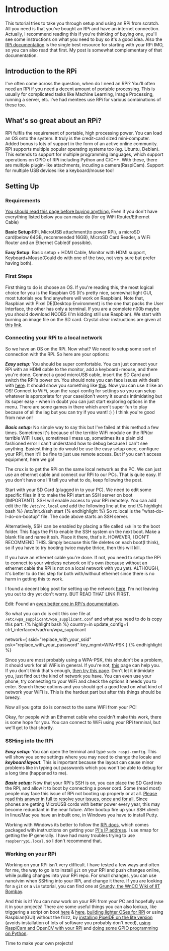 # Introduction
This tutorial tries to take you through setup and using an RPi from scratch. All you need is that you've bought an RPi and have an internet connection. Actually, I recommend reading this if you're thinking of buying one, you'll see some instructions on what you need to buy so it's a good idea. Also the [RPi documentation][1] is the single best resource for starting with your RPi IMO, so you can also read that first. My post is somewhat complementary of that documentation.

## Introduction to the RPi
I've often come across the question, when do I need an RPi? You'll often need an RPi if you need a decent amount of portable processing. This is usually for complicated tasks like Machine Learning, Image Processing, running a server, etc. I've had mentees use RPi for various combinations of these too.

## What's so great about an RPi?
RPi fulfils the requirement of portable, high processing power. You can load an OS onto the system. It truly is the credit-card sized mini-computer. Added bonus is lots of support in the form of an active online community. RPi supports multiple popular operating systems too (eg. Ubuntu, Debian). This extends to support for multiple programming languages, which support operations on GPIO of RPi including Python and C/C++. With these, there are multiple plugin-like attachments, incuding a camera(RaspiCam). Support for multiple USB devices like a keyboard/mouse too!

## Setting Up
### Requirements
[You should read this page before buying anything.][2] Even if you don't have everything listed below you can make do (for eg WiFi Router/Ethernet Cable)

**Basic Setup**:RPi, MicroUSB attachment(to power RPi), a microSD card(below 64GB, recommended 16GB), MicroSD Card Reader, a WiFi Router and an Ethernet Cable(if possible).

**Easy Setup**: Basic setup + HDMI Cable, Monitor with HDMI support, Keyboard+Mouse(Could do with one of the two, not very sure but prefer having both).


### First Steps
First thing to do is choose an OS. If you're reading this, the most logical choice for you is the Raspbian OS (It's pretty nice, somewhat light GUI, most tutorials you find anywhere will work on Raspbian). Note that, Raspbian with Pixel DE(Desktop Environment) is the one that packs the User Interface, the other has only a terminal. If you are a complete n00b maybe you should download NOOBS (I'm kidding still use Raspbian). We start with burning an image file on the SD card. Crystal clear instructions are given at [this link][3].

### Connecting your RPi to a local network
So we have an OS on the RPi. Now what? We need to setup some sort of connection with the RPi. So here are your options:

***Easy setup:*** You should be super comfortable. You can just connect your RPi with an HDMI cable to the monitor, add a keyboard+mouse, and there you're done. Connect a good microUSB cable, insert the SD Card and switch the RPi's power on. You should note you can face issues with dealt with <a href="#bootup_issue">here</a>. It should show you something like [this][4]. Now you can use it like an OS! Connect to WiFi, scan the raspi-config for settings so you can setup whatever is appropriate for your case(don't worry it sounds intimidating but its super easy - when in doubt you can just start exploring options in the menu. There are some games in there which aren't super fun to play because of all the lag but you can try if you want! :) )
I think you're good from now on!

***Basic setup:*** No simple way to say this but I've failed at this method a few times. Sometimes it's because of the terrible WiFi module on the RPi(or terrible WiFi I use), sometimes I mess up, sometimes its a plain old fashioned error I can't understand how to debug because I can't see anything. Easiest thing to do would be use the easy setup once, configure your RPi, then it'll be fine to just use remote access. But if you can't access equipment, here we go!

 The crux is to get the RPi on the same local network as the PC. We can just use an ethernet cable and connect our RPi to our PCs. That is quite easy. If you don't have one I'll tell you what to do, keep following the post.
 
 Start with your SD Card (plugged in to your PC). We need to edit some specific files in it to make the RPi start an SSH server on boot (IMPORTANT). SSH will enable access to your RPi remotely. You can add edit the file `/etc/rc.local` and add the following line at the end
{% highlight bash %}
/etc/init.d/ssh start
{% endhighlight %}
 So rc.local is the "what-do-I-do-on-bootup" file. The code above starts an SSH server.

 Alternatively, SSH can be enabled by placing a file called `ssh` in to the boot folder. This flags the Pi to enable the SSH system on the next boot. Make a blank file and name it ssh. Place it there, that's it. HOWEVER, I DON'T RECOMMEND THIS. Simply because this file deletes on each boot(I think), so if you have to try booting twice maybe thrice, then this will kill. 

 If you have an ethernet cable you're done. If not, you need to setup the RPi to connect to your wireless network on it's own (because without an ethernet cable the RPi is not on a local network with you yet). ALTHOUGH, it's better to do this step for both with/without ethernet since there is no harm in getting this to work. 
 
 I found a decent blog post for setting up the network [here][5]. I'm not leaving you out to dry yet don't worry. BUT READ THAT LINK FIRST.
 
 Edit: Found an [even better one in RPi's documentation][6].

 <a name="file_edits_"></a> So what you can do is edit this one file at `/etc/wpa_supplicant/wpa_supplicant.conf` and what you need to do is copy this part:
{% highlight bash %}
country=in
update_config=1
ctrl_interface=/var/run/wpa_supplicant

network={
ssid="replace_with_your_ssid"
psk="replace_with_your_password"
key_mgmt=WPA-PSK
}
{% endhighlight %}

Since you are most probably using a WPA-PSK, this shouldn't be a problem, it should work for all WiFis in general. If you're not, [this][6] page can help you. If you don't think that's enough, [then try this page][7]. Don't let it intimidate you, just find out the kind of network you have. You can even use your phone, try connecting to your WiFi and check the options it needs you to enter. Search these options and you should get a good lead on what kind of network your WiFi is. This is the hardest part but after this things should be breezy.

Now all you gotta do is connect to the same WiFi from your PC!

Okay, for people with an Ethernet cable who couldn't make this work, there is some hope for you. You can connect to WiFi using your RPi terminal, but we'll get to that shortly.

### SSHing into the RPi

***Easy setup:*** You can open the terminal and type `sudo raspi-config`. This will show you some settings where you may need to change the locale and ***keyboard layout***. This is important because the layout can cause minor problems like in typing out passwords which you won't be able to debug for a long time (happened to me).

***Basic setup:*** Now that your RPi's SSH is on, you can place the SD Card into the RPi, and allow it to boot by connecting a power cord. Some (read most) people may face this issue of RPi not booting up properly or at all. <a name="bootup_issue"></a>[Please read this answer in full to resolve your issues, once and for all.][8] Since phones are getting MicroUSB cords with better power every year, this may become redundant in the near future. After bootup fire up your SSH client: in linux/Mac you have an inbuilt one, in Windows you have to install Putty.

Working with Windows its better to follow the [RPi docs][9], which comes packaged with instructions on getting your [PI's IP address][10]. I use nmap for getting the IP generally. I have had many troubles trying to use `raspberrypi.local`, so I don't recommend that.

### Working on your RPi
Working on your RPi isn't very difficult. I have tested a few ways and often for me, the way to go is to install `git` on your RPi and push changes online, while pulling changes into your RPi repo. For small changes, you can use nano/vim when SSHing into your RPi, and change it there. If you are looking for a `git` or a `vim` tutorial, you can find one at [Grundy, the WnCC Wiki of IIT Bombay][11].

And this is it! You can now work on your RPi from your PC and hopefully use it in your projects! There are some useful things you can also lookup, like triggering a script on boot [here][12] & [here][13], [building lighter OSes for RPi][14] or  using Raspbian(GUI) without the frizz, by [installing PixelDE on the lite version][15] (avoids installation of lots of software you probably don't need), [using RaspiCam and OpenCV with your RPi][16] and [doing some GPIO programming on Python][17]. 

Time to make your own projects!

[1]: https://www.raspberrypi.org/documentation/
[2]: https://www.raspberrypi.org/documentation/setup/
[3]: https://www.raspberrypi.org/documentation/installation/
[4]: https://youtu.be/Th_3AvK-EbM?t=273
[5]: https://howchoo.com/g/ndy1zte2yjn/how-to-set-up-wifi-on-your-raspberry-pi-without-ethernet
[6]: https://www.raspberrypi.org/documentation/configuration/wireless/wireless-cli.md
[7]: https://wiki.archlinux.org/index.php/WPA_supplicant
[8]: https://raspberrypi.stackexchange.com/questions/51615/raspberry-pi-power-limitations
[9]: https://www.raspberrypi.org/documentation/remote-access/ssh/windows.md
[10]: https://www.raspberrypi.org/documentation/remote-access/ip-address.md
[11]: https://www.wncc-iitb.org/wiki/index.php/The_Web_and_Coding_Club
[12]: https://www.raspberrypi-spy.co.uk/2015/02/how-to-autorun-a-python-script-on-raspberry-pi-boot/
[13]: https://www.dexterindustries.com/howto/run-a-program-on-your-raspberry-pi-at-startup/
[14]: https://www.raspberrypi.org/forums/viewtopic.php?t=133691
[15]: https://gist.github.com/kmpm/8e535a12a45a32f6d36cf26c7c6cef51
[16]: https://www.pyimagesearch.com/2015/03/30/accessing-the-raspberry-pi-camera-with-opencv-and-python/
[17]: https://pythonprogramming.net/gpio-raspberry-pi-tutorials/
